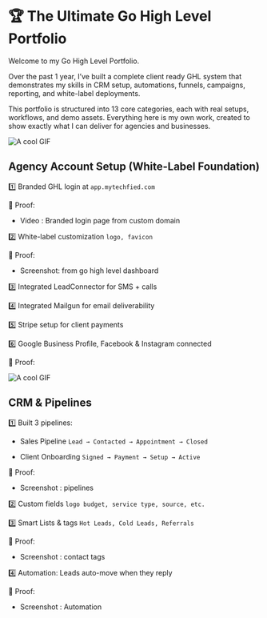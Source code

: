 
# 🏆 The Ultimate Go High Level Portfolio 

Welcome to my Go High Level Portfolio.

Over the past 1 year, I’ve built a complete client ready GHL system that demonstrates my skills in CRM setup, automations, funnels, campaigns, reporting, and white-label deployments.

This portfolio is structured into 13 core categories, each with real setups, workflows, and demo assets. Everything here is my own work, created to show exactly what I can deliver for agencies and businesses.


![A cool GIF](https://user-images.githubusercontent.com/74038190/212284158-e840e285-664b-44d7-b79b-e264b5e54825.gif)
## Agency Account Setup (White-Label Foundation)

1️⃣ Branded GHL login at `app.mytechfied.com`

📸 Proof:

* Video : Branded login page from custom domain


2️⃣ White-label customization `logo, favicon`

📸 Proof:

* Screenshot: from go high level dashboard

3️⃣ Integrated LeadConnector for SMS + calls


4️⃣ Integrated Mailgun for email deliverability

5️⃣ Stripe setup for client payments

6️⃣ Google Business Profile, Facebook & Instagram connected

📸 Proof:


![A cool GIF](https://user-images.githubusercontent.com/74038190/212284158-e840e285-664b-44d7-b79b-e264b5e54825.gif)
## CRM & Pipelines

1️⃣ Built 3 pipelines: 

* Sales Pipeline `Lead → Contacted → Appointment → Closed`

* Client Onboarding `Signed → Payment → Setup → Active`

📸 Proof:

* Screenshot : pipelines 

2️⃣ Custom fields `logo budget, service type, source, etc.`

3️⃣ Smart Lists & tags `Hot Leads, Cold Leads, Referrals`

📸 Proof:

* Screenshot : contact tags

4️⃣ Automation: Leads auto-move when they reply

📸 Proof:

* Screenshot : Automation



